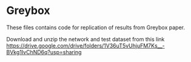 # Greybox
These files contains code for replication of results from Greybox paper.

Download and unzip the network and test dataset from this link https://drive.google.com/drive/folders/1V36uT5vUhjuFM7Ks__-BVkg1IvChND6q?usp=sharing
